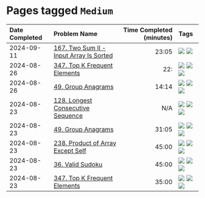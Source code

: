 # Pages tagged `Medium`

|Date Completed|Problem Name|Time Completed  (minutes)|Tags
|:---|:---|---:|:---|
|2024-09-11|[167. Two Sum II - Input Array Is Sorted](../167TwoSumII1.md)|23:05|[![](https://img.shields.io/badge/tag-Medium-a168f4)](../tags/Medium.md) [![](https://img.shields.io/badge/tag-Two-Pointers-e2851f)](../tags/Two-Pointers.md)|
|2024-08-26|[347. Top K Frequent Elements](../347TopKFrequentElements2.md)|22:|[![](https://img.shields.io/badge/tag-Arrays-4b9e32)](../tags/Arrays.md) [![](https://img.shields.io/badge/tag-Hashing-33b5de)](../tags/Hashing.md) [![](https://img.shields.io/badge/tag-Medium-a168f4)](../tags/Medium.md)|
|2024-08-26|[49. Group Anagrams](../49GroupAnagrams2.md)|14:14|[![](https://img.shields.io/badge/tag-Arrays-4b9e32)](../tags/Arrays.md) [![](https://img.shields.io/badge/tag-Hashing-33b5de)](../tags/Hashing.md) [![](https://img.shields.io/badge/tag-Medium-a168f4)](../tags/Medium.md)|
|2024-08-23|[128. Longest Consecutive Sequence](../128LongestConsecutiveSequence.md)|N/A|[![](https://img.shields.io/badge/tag-Arrays-4b9e32)](../tags/Arrays.md) [![](https://img.shields.io/badge/tag-Hashing-33b5de)](../tags/Hashing.md) [![](https://img.shields.io/badge/tag-Medium-a168f4)](../tags/Medium.md)|
|2024-08-23|[49. Group Anagrams](../49GroupAnagrams1.md)|31:05|[![](https://img.shields.io/badge/tag-Arrays-4b9e32)](../tags/Arrays.md) [![](https://img.shields.io/badge/tag-Hashing-33b5de)](../tags/Hashing.md) [![](https://img.shields.io/badge/tag-Medium-a168f4)](../tags/Medium.md)|
|2024-08-23|[238. Product of Array Except Self](../238ProductOfArrayExceptSelf1.md)|45:00|[![](https://img.shields.io/badge/tag-Arrays-4b9e32)](../tags/Arrays.md) [![](https://img.shields.io/badge/tag-Hashing-33b5de)](../tags/Hashing.md) [![](https://img.shields.io/badge/tag-Medium-a168f4)](../tags/Medium.md)|
|2024-08-23|[36. Valid Sudoku](../36ValidSudoku1.md)|45:00|[![](https://img.shields.io/badge/tag-Arrays-4b9e32)](../tags/Arrays.md) [![](https://img.shields.io/badge/tag-Hashing-33b5de)](../tags/Hashing.md) [![](https://img.shields.io/badge/tag-Medium-a168f4)](../tags/Medium.md)|
|2024-08-23|[347. Top K Frequent Elements](../347TopKFrequentElements1.md)|35:00|[![](https://img.shields.io/badge/tag-Arrays-4b9e32)](../tags/Arrays.md) [![](https://img.shields.io/badge/tag-Hashing-33b5de)](../tags/Hashing.md) [![](https://img.shields.io/badge/tag-Medium-a168f4)](../tags/Medium.md)|